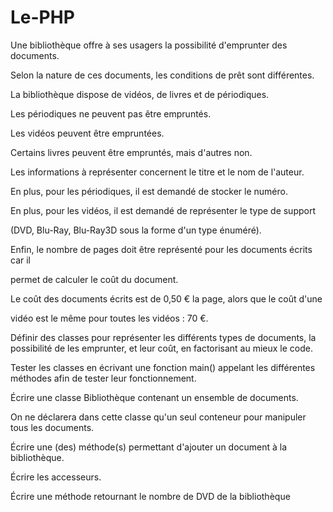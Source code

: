 # Le-PHP
Une bibliothèque offre à ses usagers la possibilité d'emprunter des documents.

Selon la nature de ces documents, les conditions de prêt sont différentes.

La bibliothèque dispose de vidéos, de livres et de périodiques.

Les périodiques ne peuvent pas être empruntés.

Les vidéos peuvent être empruntées.

Certains livres peuvent être empruntés, mais d'autres non.

Les informations à représenter concernent le titre et le nom de l'auteur.

En plus, pour les périodiques, il est demandé de stocker le numéro.

En plus, pour les vidéos, il est demandé de représenter le type de support

(DVD, Blu-Ray, Blu-Ray3D sous la forme d'un type énuméré).

Enfin, le nombre de pages doit être représenté pour les documents écrits car il

permet de calculer le coût du document.

Le coût des documents écrits est de 0,50 € la page, alors que le coût d'une

vidéo est le même pour toutes les vidéos : 70 €.

Définir des classes pour représenter les différents types de documents, la
possibilité de les emprunter, et leur coût, en factorisant au mieux le code.

Tester les classes en écrivant une fonction main() appelant les
différentes méthodes afin de tester leur fonctionnement.

Écrire une classe Bibliothèque contenant un ensemble de documents.

On ne déclarera dans cette classe qu'un seul conteneur pour manipuler tous
les documents.

Écrire une (des) méthode(s) permettant d'ajouter un document à la
bibliothèque.

Écrire les accesseurs.

Écrire une méthode retournant le nombre de DVD de la bibliothèque
